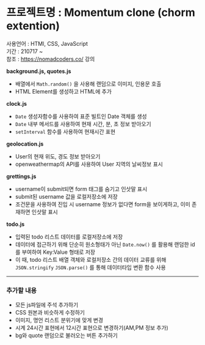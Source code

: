 # 프로젝트명 : Momentum clone (chorm extention)

사용언어 : HTMl, CSS, JavaScript  
기간 : 210717 ~  
참조 : https://nomadcoders.co/ 강의

**background.js, quotes.js**

- 배열에서 `Math.random()` 을 사용해 랜덤으로 이미지, 인용문 호출
- HTML Element를 생성하고 HTML에 추가

**clock.js**

- `Date` 생성자함수를 사용하여 표준 빌트인 Date 객체를 생성
- `Date` 내부 메서드를 사용하여 현재 시간, 분, 초 정보 받아오기
- `setInterval` 함수를 사용하여 현재시간 표현

**geolocation.js**

- User의 현재 위도, 경도 정보 받아오기
- openweathermap의 API를 사용하여 User 지역의 날씨정보 표시

**grettings.js**

- username이 submit되면 form 태그를 숨기고 인삿말 표시
- submit된 username 값을 로컬저장소에 저장
- 조건문을 사용하여 진입 시 username 정보가 없다면 form을 보이게하고, 이미 존재하면 인삿말 표시

**todo.js**

- 입력된 todo 리스트 데이터를 로컬저장소에 저장
- 데이터에 접근하기 위해 단순히 원소형태가 아닌 `Date.now()` 를 활용해 랜덤한 id를 부여하여 Key:Value 형태로 저장
- 이 때, todo 리스트 배열 객체와 로컬저장소 간의 데이터 교류를 위해 `JSON.stringify` `JSON.parse()` 를 통해 데이터타입 변환 함수 사용

---

### 추가할 내용

- 모든 js파일에 주석 추가하기
- CSS 원본과 비슷하게 수정하기
- 이미지, 명언 리스트 분위기에 맞게 변경
- 시계 24시간 표현에서 12시간 표현으로 변경하기(AM,PM 정보 추가)
- bg와 quote 랜덤으로 불러오는 버튼 추가하기
